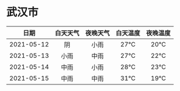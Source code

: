 # 武汉市
|日期|白天天气|夜晚天气|白天温度|夜晚温度|
|:--:|:--:|:--:|:--:|:--:|
|2021-05-12|阴|小雨|27℃|20℃|
|2021-05-13|小雨|中雨|27℃|22℃|
|2021-05-14|中雨|小雨|28℃|23℃|
|2021-05-15|中雨|中雨|31℃|19℃|
